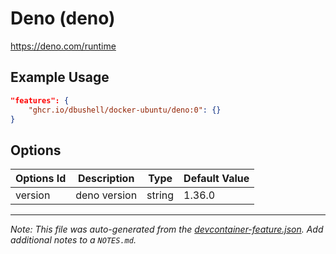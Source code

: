
# Deno (deno)

https://deno.com/runtime

## Example Usage

```json
"features": {
    "ghcr.io/dbushell/docker-ubuntu/deno:0": {}
}
```

## Options

| Options Id | Description | Type | Default Value |
|-----|-----|-----|-----|
| version | deno version | string | 1.36.0 |



---

_Note: This file was auto-generated from the [devcontainer-feature.json](https://github.com/dbushell/docker-ubuntu/blob/main/devcontainer/features/deno/devcontainer-feature.json).  Add additional notes to a `NOTES.md`._
